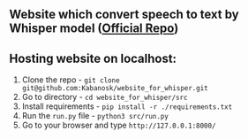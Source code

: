 ## Website which convert speech to text by Whisper model ([Official Repo](https://github.com/openai/whisper))

## Hosting website on localhost:

1. Clone the repo - `git clone git@github.com:Kabanosk/website_for_whisper.git`
2. Go to directory - `cd website_for_whisper/src`
4. Install requirements - `pip install -r ./requirements.txt`
5. Run the `run.py` file - `python3 src/run.py`
6. Go to your browser and type `http://127.0.0.1:8000/` 
